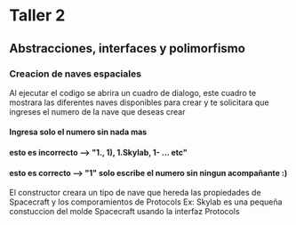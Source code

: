 # Taller 2
## Abstracciones, interfaces y polimorfismo
### Creacion de naves espaciales

Al ejecutar el codigo se abrira un cuadro de dialogo, este cuadro te mostrara las diferentes naves disponibles para crear y te solicitara que ingreses el numero de la nave que deseas crear
#### Ingresa solo el numero sin nada mas 
#### esto es incorrecto --> "1., 1), 1.Skylab, 1- ... etc"
#### esto es correcto --> "1" solo escribe el numero sin ningun acompañante :)

El constructor creara un tipo de nave que hereda las propiedades de Spacecraft y los comporamientos de Protocols
Ex: Skylab es una pequeña constuccion del molde Spacecraft usando la interfaz Protocols
